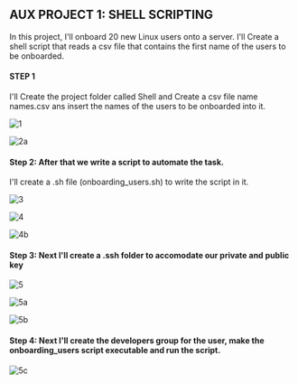 ## AUX PROJECT 1: SHELL SCRIPTING

In this project, I'll onboard 20 new Linux users onto a server. 
I'll Create a shell script that reads a csv file that contains the first name of the users to be onboarded.

#### STEP 1
I'll Create the project folder called Shell  and Create a csv file name names.csv ans insert the names of the users to be onboarded into it.

![1](https://user-images.githubusercontent.com/93729559/164442961-b789ccb3-8ab3-47e7-b612-48a9849222a5.png)

![2a](https://user-images.githubusercontent.com/93729559/164442968-9d8e6ecd-cafb-468d-adef-3db4b93d8723.png)



#### Step 2: After that  we write a script to automate the task.
I'll create a .sh file (onboarding_users.sh) to write the script in it.

![3](https://user-images.githubusercontent.com/93729559/164442979-1e4622cd-d33e-47ea-86be-9dac04c0609b.png)


![4](https://user-images.githubusercontent.com/93729559/164446880-59789f00-dcbe-4bbd-ac63-de8209c2ccc6.png)

![4b](https://user-images.githubusercontent.com/93729559/164446905-c444fcc8-3cf6-43b2-9cac-2e6983281db8.png)


#### Step 3: Next I'll create a .ssh folder to accomodate our private and public key

![5](https://user-images.githubusercontent.com/93729559/164454797-b614b7f9-49a7-47ff-ba3d-d5c2579884a5.png)

![5a](https://user-images.githubusercontent.com/93729559/164454804-6572d4db-dd27-4b4e-878f-f704ab0bb724.png)

![5b](https://user-images.githubusercontent.com/93729559/164454809-bc37d0d5-ddfd-4d61-9087-e891a3682b2e.png)


#### Step 4: Next I'll create the developers group for the user, make the onboarding_users script executable and run the script.


![5c](https://user-images.githubusercontent.com/93729559/164462033-34c576fb-fbb5-490d-ab37-3b8c9bd9ffb4.png)








